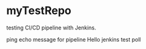 # myTestRepo
testing CI/CD pipeline with Jenkins.

ping echo message for pipeline
Hello jenkins
test poll

